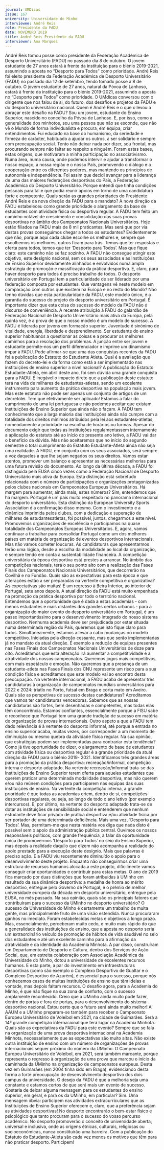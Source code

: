 ```yaml
---
journal: UMDicas 
issue: 167
university: Universidade do Minho
interviewee: André Reis
role: Presidente da FADU
date: NOVEMBRO 2019
title: André Reis Presidente da FADU
interviewer: Ana Marques
---
```



André Reis tomou posse como presidente da Federação Académica de Desporto Universitário
(FADU) no passado dia 8 de outubro. O jovem estudante de 27 anos estará à frente da instituição
para o biénio 2019-2021, assumindo a aposta no “Desporto para Todos” como prioridade.
André Reis foi eleito presidente
da Federação Académica de Desporto
Universitário (FADU) no passado dia
12 de setembro, tendo tomado posse
a 8 de outubro. O jovem estudante de
27 anos, natural da Póvoa de Lanhoso,
estará à frente da instituição para o
biénio 2019-2021, assumindo a aposta
no “Desporto para Todos” como
prioridade.
O UMdicas conversou com o
dirigente que nos falou de si, do futuro,
dos desafios e projetos da FADU e do
desporto universitário nacional.
Quem é André Reis e o que o levou
a abraçar este desafio na FADU?
Sou um jovem, estudante do
Ensino Superior, nascido no concelho
da Póvoa de Lanhoso. E, por isso,
como a generalidade dos minhotos,
sou uma pessoa que não se esconde,
que não vê o Mundo de forma
individualista e procura, em equipa,
criar entendimentos. Fui educado na
base do humanismo, da seriedade e
firmeza de carácter, habituado a ajudar
os outros, a ser solidário e sempre
com preocupação social. Tento não
deixar nada por dizer, sou frontal,
mas procurando sempre não faltar ao
respeito a ninguém.
Foram estas bases, estas origens,
que motivaram a minha participação
no associativismo. Numa área, numa
causa, onde podemos intervir e ajudar
a transformar o nosso espaço, a nossa
região e o nosso País, promovendo
o diálogo e a cooperação entre os
diferentes poderes, mas mantendo
os princípios de autonomia e
independência.
Foi assim que decidi avançar
para a liderança de uma das maiores
federações desportivas do País, a
Federação Académica do Desporto
Universitário. Porque entendi que
tinha condições pessoais para tal e que
podia reunir apoios em torno de uma
candidatura forte e competente.
Quais serão as grandes prioridades
do Presidente André Reis e da nova
direção da FADU para o mandato?
A nova direção da FADU estabeleceu
como grande prioridade o alargamento
da base de estudantes com atividade
física ou desportiva regular. A FADU
tem feito um caminho notável de
crescimento e consolidação das suas
provas desportivas no âmbito dos
Campeonatos Nacionais Universitários.
Hoje estão filiados na FADU mais de 8
mil praticantes. Mas será que por via
destas provas conseguimos chegar a
todos os estudantes? Evidentemente
que não, porque aqui cada clube escolhe
os melhores e, sempre que escolhemos
os melhores, outros ficam para trás.
Temos que ter respostas e oferta para
todos, temos que ter ‘Desporto para
Todos’. Mas que fique claro: este
caminho não se faz sozinho. A FADU
não consegue atingir este objetivo,
este desígnio nacional, sem os seus
associados e as Instituições de Ensino
Superior devidamente alinhados e
envolvidos numa ampla estratégia de
promoção e massificação da prática
desportiva. E, claro, para haver
desporto para todos é preciso trabalho
de todos.
O desporto universitário em
Portugal tem a particularidade de ser
liderado por uma federação composta
por estudantes. Que vantagens vê neste
modelo em comparação com outros
que existem na Europa e no resto do
Mundo?
Não tenho dúvidas que esta
particularidade da FADU, este modelo
único, é a garantia do sucesso do
projeto do desporto universitário
em Portugal. É importante dizer que
esta coisa do sucesso do modelo da
FADU não é discurso de conveniência.
A recente atribuição à FADU do
galardão de Federação Nacional de
Desporto Universitário mais ativa da
Europa, pela quinta vez, é a prova de
que o nosso modelo é um modelo de
sucesso. A FADU é liderada por jovens
em formação superior. Juventude
é sinónimo de vitalidade, energia,
liberdade e desprendimento. Ser
estudante do ensino superior habituanos
a questionar as coisas e a procurar
os melhores caminhos para a resolução
dos problemas. A junção entre ser
jovem e estudante permite-nos um
perfil diferenciador e imprime um
dinamismo ímpar à FADU.
Pode afirmar-se que uma das
conquistas recentes da FADU foi a
publicação do Estatuto do Estudante
Atleta. Qual é a avaliação que fazem
do decreto-lei e da forma como está
a ser implementado nas instituições
de ensino superior a nível nacional?
A publicação do Estatuto
Estudante-Atleta, em abril deste
ano, foi sem dúvida uma grande
conquista para a FADU. É inegável o
impacto direto que a publicação deste
estatuto terá na vida de milhares de
estudantes-atletas, sendo um excelente
instrumento para aumento da prática
desportiva na população mais jovem.
Mas este estatuto não pode ser apenas
um conjunto de artigos de um decretolei.
Tem que efetivamente ser aplicado!
Estamos a falar do cumprimento de
uma lei portuguesa e não podemos
aceitar que existam Instituições
de Ensino Superior que ainda não o
façam. A FADU tem conhecimento
que a larga maioria das instituições
ainda não cumpre com a totalidade dos
direitos mínimos atribuídos pela lei aos
estudantes-atletas, nomeadamente a
prioridade na escolha de horários ou
turmas. Apesar do documento exigir que
todas as instituições regulamentassem
internamente a aplicação do estatuto
até ao início do presente ano letivo,
a FADU vai dar o benefício da dúvida.
Mas não aceitaremos que no início do
segundo semestre o total cumprimento
do Estatuto Estudante-Atleta ainda
não seja uma realidade. A FADU, em
conjunto com os seus associados,
será sempre a voz daqueles a que lhe
sejam negados os seus direitos. Vamos
estar atentos, promover um balanço e
apresentar as necessárias melhorias
para uma futura revisão do documento.
Ao longo da última década, a
FADU foi distinguida pela EUSA cinco
vezes como a Federação Nacional
de Desporto Universitário mais
ativa da Europa. Esta distinção está
sobretudo relacionada com o número
de participações e organizações
protagonizadas pelos clubes
nacionais em Campeonatos Europeus
Universitários. Há margem para
aumentar, ainda mais, estes números?
Sim, entendemos que há margem.
Portugal é um país muito respeitado no
panorama internacional do desporto
universitário. Esta distinção da
European University Sports Association
é a confirmação disso mesmo. Com o
investimento e a dinâmica imprimida
pelos clubes, com a dedicação e
superação de milhares de estudantesatletas,
foi possível, juntos, chegarmos
a este nível. Promovemos organizações
de excelência e participamos na
quase totalidade dos Campeonatos
Europeus Universitários. E, agora,
vamos continuar a trabalhar para
consolidar Portugal como um dos
melhores países em matéria de
organização de eventos desportivos
internacionais. Mas não vamos
cometer loucuras. As candidaturas que
apresentarmos terão uma lógica, desde
a escolha da modalidade ao local da
organização, e sempre tendo em conta
a sustentabilidade financeira.
A competição universitária da
época desportiva está prestes a
arrancar. No âmbito das competições
nacionais, terá o seu ponto alto com
a realização das Fases Finais dos
Campeonatos Nacionais Universitários,
que decorrerão na Covilhã e no Fundão.
Quais são as expectativas para esta
época e que alterações estão a ser
preparadas na vertente competitiva e
organizativa?
As expectativas são muitas! É um
regresso à Beira Interior, ao interior
de Portugal, sete anos depois. A atual
direção da FADU está muito empenhada
na promoção da prática desportiva por
todo o território nacional. Entendemos
que a oportunidade que é dada a estas
academias - com menos estudantes
e mais distantes dos grandes certos
urbanos - para a organização do maior
evento do desporto universitário em
Portugal, é um passo importantíssimo
para o desenvolvimento integrado do
nosso sistema desportivo. Nenhuma
academia deve ser prejudicada por estar
situada numa determinada região do
País, queremos que isto fique claro para
todos.
Simultaneamente, estamos a levar a
cabo mudanças no modelo competitivo.
Iniciadas pela direção cessante, mas que
serão implementadas já no mandato da
atual direção. É exemplo a redução de
equipas presentes nas Fases Finais dos
Campeonatos Nacionais Universitários
de doze para oito. Acreditamos
que esta alteração irá aumentar a
competitividade e a atratividade
dos nossos campeonatos. Queremos
jogos mais competitivos, com mais
espetáculo e emoção. Não queremos
que a presença de um estudante-atleta
nas Fases Finais dos CNU represente
um risco para a sua condição física e
acreditamos que este modelo vai ao
encontro desta preocupação.
Na vertente internacional, a FADU
acaba de apresentar três candidaturas à
organização de campeonatos mundiais
universitários para 2022 e 2024: triatlo
no Porto, futsal em Braga e corta mato
em Aveiro. Quais são as perspetivas de
sucesso destas candidaturas?
Acreditamos que vamos ter
candidaturas vencedoras. Sabemos
que as nossas candidaturas são fortes,
bem desenhadas e competentes, mas
todas elas têm concorrência. Estamos
confiantes, essencialmente porque a
FISU sabe e reconhece que Portugal
tem uma grande tradição de sucesso
em matéria de organização de provas
internacionais.
Outro aspeto a que a FADU tem
dado relevância é à vertente do
desporto informal, até porque a
entrada no ensino superior acaba,
muitas vezes, por corresponder a um
momento de diminuição ou mesmo
quebra da atividade física regular. Na
sua opinião, que estratégias podem ser
implementadas para contrariar esta
tendência?
Como já tive oportunidade de dizer,
o alargamento de base de estudantes
com atividade física ou desportiva
regular é a grande prioridade da atual
direção da FADU para o biénio 2019-
2021. Identificamos três grandes áreas
para a promoção da prática desportiva: 
recreação/informal, competição
interna e desporto adaptado. Na
vertente recreação/informal trata-se
das Instituições de Ensino Superior
terem oferta para aqueles estudantes
que querem praticar uma determinada
modalidade desportiva, mas não
querem e/ou não reúnem condições
para participarem nas equipas das suas
instituições de ensino. Na vertente
da competição interna, a grande
prioridade é que todas as academias
criem, dentro de si, competições
desportivas regulares, ou seja, ao
longo de todo o ano letivo (por exemplo
intercursos). E, por último, na vertente
do desporto adaptado trata-se de dotar
as instituições de sensibilidade social
e entenderem que nenhum estudante
deve ficar privado de prática desportiva
e/ou atividade física por ser portador
de uma determinada deficiência. Mais
uma vez, ‘Desporto para Todos’.
Mas, permitam-me que nesta
matéria vos diga que nada disto é
possível sem o apoio da administração
pública central. Ouvimos os nossos
responsáveis políticos, com grande
frequência, a falar da oportunidade
única de promovermos ‘Desporto
para Todos’ no seio do Ensino
Superior, mas depois a realidade
daquilo que dizem não acompanha
a realidade do apoio prestado para
a execução deste desígnio. Mais que
palavras é preciso ação. E a FADU
viu recentemente diminuído o apoio
para o desenvolvimento deste projeto.
Enquanto não conseguirmos criar
uma estrutura de recursos humanos
alocada a este projeto, dificilmente
vamos conseguir criar oportunidades
e contribuir para estas metas.
O ano de 2019 fica marcado por
duas distinções que foram atribuídas
à UMinho em resultado da sua
dinâmica desportiva: a medalha de
honra ao mérito desportivo, entregue
pelo Governo de Portugal, e o prémio
de melhor universidade europeia da
década em desporto universitário,
entregue pela EUSA, no mês passado.
Na sua opinião, quais são os principais
fatores que contribuíram para o
sucesso da UMinho no desporto
universitário?
O sucesso da Universidade do
Minho é certamente um trabalho de
muita gente, mas principalmente
fruto de uma visão estendida. Nunca
procuraram ganhos no imediato.
Foram estabelecidas metas e objetivos
a longo prazo. Mas, essencialmente,
perceberam muito cedo, e muito mais
rápido do que a generalidade das
instituições de ensino, que a aposta
no desporto seria um extraordinário
veículo de promoção de hábitos de
vida saudável no seio dos estudantes
e até um excelente caminho para
a afirmação da atratividade e da
identidade da Academia Minhota. A par
disso, construíram um Departamento
de Desporto e Cultura, dentro dos
Serviços de Ação Social, que, em
estreita colaboração com Associação
Académica da Universidade do Minho,
dotou a universidade de excelentes
recursos humanos. E esta parte, a par
do investimento em infraestruturas
desportivas (como são exemplo o
Complexo Desportivo de Gualtar e o
Complexo Desportivo de Azurém),
é essencial para o sucesso, porque
nós conhecemos casos de muitas
instituições de ensino que têm ideias
e vontade, mas depois faltam recursos.
O desafio agora, para a Academia do
Minho, é que não fique na sua zona de
conforto, com o sucesso amplamente
reconhecido. Creio que a UMinho ainda
muito pode fazer, dentro de portas e
fora de portas, para o desenvolvimento
do sistema desportivo nacional. Estou
certo que o futuro será ainda muito
melhor!
A AAUM e a UMinho preparam-se
também para receber o Campeonato
Europeu Universitário de Voleibol em
2021, na cidade de Guimarães. Será a
14ª grande competição internacional
que terá lugar na Academia Minhota.
Quais são as expectativas da FADU para
este evento?
Sempre que se fala na organização
de uma prova desportiva internacional
na Academia Minhota, necessariamente
que as expectativas são muito altas.
Não existe outra instituição de ensino
com um número de organizações de
provas internacionais sequer próximo
do número da UMinho. O Campeonato
Europeu Universitário de Voleibol, em
2021, será também marcante, porque
representa o regresso à organização
de uma prova que marcou o início da
caminhada da UMinho na organização
de campeonatos europeus. Desta vez
em Guimarães (em 2004 tinha sido
em Braga), evidenciando desta forma a
forte preocupação de desenvolvimento
desportivo dos dois campus da
universidade. O desejo da FADU é que a
melhoria seja uma constante e estamos
certos de que será mais um evento de
sucesso.
Gostaria de deixar alguma
mensagem para os estudantes do
ensino superior, em geral, e para os
da UMinho, em particular?
Sim. Uma mensagem óbvia: 
participem nas atividades
extracurriculares que as Instituições
de Ensino Superior oferecem e, claro,
que a preferência sejam as atividades
desportivas! No desporto encontrarão
o bem-estar físico e psicológico que
tanto procuram para o sucesso do
vosso percurso académico. No desporto
promoverão o conceito de universidade
aberta, universal e inclusiva, onde as
origens étnicas, culturais, religiosas ou
socioeconómicas, nunca constituirão
uma barreira. Com a publicação do
Estatuto do Estudante-Atleta são cada
vez menos os motivos que têm para não
praticar desporto. Participem!
